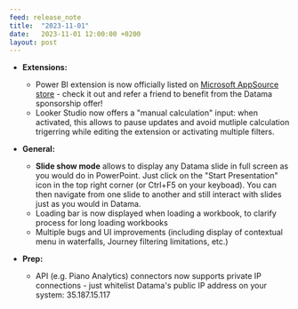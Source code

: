```yaml
---
feed: release_note
title:  "2023-11-01"
date:   2023-11-01 12:00:00 +0200
layout: post
---
```


* **Extensions:**
    * Power BI extension is now officially listed on [Microsoft AppSource store](https://appsource.microsoft.com/en-us/product/power-bi-visuals/Datama1591255760056.Datama-compare?tab=Overview) - check it out and refer a friend to benefit from the Datama sponsorship offer!
    * Looker Studio now offers a "manual calculation" input: when activated, this allows to pause updates and avoid mutliple calculation trigerring while editing the extension or activating multiple filters. 

* **General:**
    * **Slide show mode** allows to display any Datama slide in full screen as you would do in PowerPoint. Just click on the "Start Presentation" icon in the top right corner (or Ctrl+F5 on your keyboad). You can then navigate from one slide to another and still interact with slides just as you would in Datama.
    * Loading bar is now displayed when loading a workbook, to clarify process for long loading workbooks
    * Multiple bugs and UI improvements (including display of contextual menu in waterfalls, Journey filtering limitations, etc.)

* **Prep:**
    * API (e.g. Piano Analytics) connectors now supports private IP connections - just whitelist Datama's public IP address on your system: 35.187.15.117